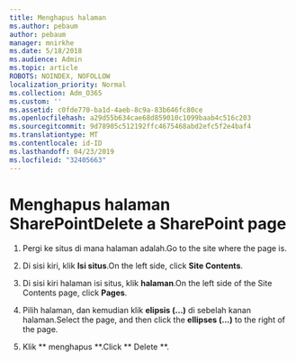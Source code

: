 ```yaml
---
title: Menghapus halaman
ms.author: pebaum
author: pebaum
manager: mnirkhe
ms.date: 5/18/2018
ms.audience: Admin
ms.topic: article
ROBOTS: NOINDEX, NOFOLLOW
localization_priority: Normal
ms.collection: Adm_O365
ms.custom: ''
ms.assetid: c0fde770-ba1d-4aeb-8c9a-83b646fc80ce
ms.openlocfilehash: a29d55b634cae68d859010c1099baab4c516c203
ms.sourcegitcommit: 9d78905c512192ffc4675468abd2efc5f2e4baf4
ms.translationtype: MT
ms.contentlocale: id-ID
ms.lasthandoff: 04/23/2019
ms.locfileid: "32405663"
---
```

# <a name="delete-a-sharepoint-page"></a><span data-ttu-id="61099-102">Menghapus halaman SharePoint</span><span class="sxs-lookup"><span data-stu-id="61099-102">Delete a SharePoint page</span></span>

1. <span data-ttu-id="61099-103">Pergi ke situs di mana halaman adalah.</span><span class="sxs-lookup"><span data-stu-id="61099-103">Go to the site where the page is.</span></span>
    
2. <span data-ttu-id="61099-104">Di sisi kiri, klik **Isi situs**.</span><span class="sxs-lookup"><span data-stu-id="61099-104">On the left side, click **Site Contents**.</span></span> 
    
3. <span data-ttu-id="61099-105">Di sisi kiri halaman isi situs, klik **halaman**.</span><span class="sxs-lookup"><span data-stu-id="61099-105">On the left side of the Site Contents page, click **Pages**.</span></span> 
    
4. <span data-ttu-id="61099-106">Pilih halaman, dan kemudian klik **elipsis (...)** di sebelah kanan halaman.</span><span class="sxs-lookup"><span data-stu-id="61099-106">Select the page, and then click the **ellipses (...)** to the right of the page.</span></span> 
    
5. <span data-ttu-id="61099-107">Klik \*\* menghapus \*\*.</span><span class="sxs-lookup"><span data-stu-id="61099-107">Click \*\* Delete \*\*.</span></span> 
    

